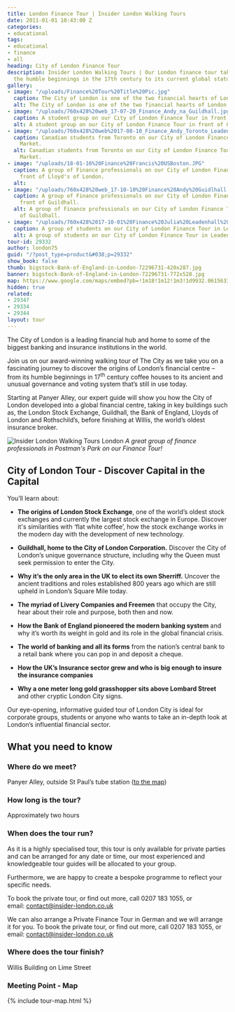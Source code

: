 ```yaml
---
title: London Finance Tour | Insider London Walking Tours
date: 2011-01-01 10:43:00 Z
categories:
- educational
tags:
- educational
- finance
- all
heading: City of London Finance Tour
description: Insider London Walking Tours | Our London finance tour takes you from
  the humble beginnings in the 17th century to its current global status.
gallery:
- image: "/uploads/Finance%20Tour%20Title%20Pic.jpg"
  caption: The City of London is one of the two financial hearts of London.
  alt: The City of London is one of the two financial hearts of London.
- image: "/uploads/760x428%20web_17-07-20_Finance_Andy_na_Guildhall.jpg"
  caption: A student group on our City of London Finance Tour in front of Guildhall.
  alt: A student group on our City of London Finance Tour in front of Guildhall.
- image: "/uploads/760x428%20web%2017-08-10_Finance_Andy_Toronto_Leadenhall.jpg"
  caption: Canadian students from Toronto on our City of London Finance Tour in Leadenhall
    Market.
  alt: Canadian students from Toronto on our City of London Finance Tour in Leadenhall
    Market.
- image: "/uploads/18-01-16%20Finance%20Francis%20USBoston.JPG"
  caption: A group of Finance professionals on our City of London Finance Tour in
    front of Lloyd's of London.
  alt: 
- image: "/uploads/760x428%20web_17-10-10%20Finance%20Andy%20Guidlhall.jpg"
  caption: A group of Finance professionals on our City of London Finance Tour in
    front of Guildhall.
  alt: A group of Finance professionals on our City of London Finance Tour in front
    of Guildhall.
- image: "/uploads/760x428%2017-10-01%20Finance%20Julia%20Leadenhall%20Market.jpg"
  caption: A group of students on our City of London Finance Tour in Leadenhall Market.
  alt: A group of students on our City of London Finance Tour in Leadenhall Market.
tour-id: 29332
author: london75
guid: "/?post_type=product&#038;p=29332"
show_book: false
thumb: bigstock-Bank-of-England-in-London-72296731-420x287.jpg
banner: bigstock-Bank-of-England-in-London-72296731-772x528.jpg
map: https://www.google.com/maps/embed?pb=!1m18!1m12!1m3!1d9932.061563355885!2d-0.09644565872492293!3d51.51293363219121!2m3!1f0!2f0!3f0!3m2!1i1024!2i768!4f13.1!3m3!1m2!1s0x487604ab2d4f4403%3A0xd86f22da5202b7ac!2sSt.+Paul's!5e0!3m2!1sen!2s!4v1431589314594
hidden: true
related:
- 29347
- 29334
- 29344
layout: tour
---
```


The City of London is a leading financial hub and home to some of the biggest banking and insurance institutions in the world.

Join us on our award-winning walking tour of The City as we take you on a fascinating journey to discover the origins of London’s financial centre &#8211; from its humble beginnings in 17<sup>th</sup> century coffee houses to its ancient and unusual governance and voting system that’s still in use today.

Starting at Panyer Alley, our expert guide will show you how the City of London developed into a global financial centre, taking in key buildings such as, the London Stock Exchange, Guildhall, the Bank of England, Lloyds of London and Rothschild’s, before finishing at Willis, the world’s oldest insurance broker.

![Insider London Walking Tours London](/uploads/760x428%2017-12-19%20Finance%20Andy%20Postmans%20Park.JPG)
*A great group of finance professionals in Postman's Park on our Finance Tour!*

## City of London Tour - Discover Capital in the Capital

You’ll learn about:

- **The origins of London Stock Exchange**, one of the world’s oldest stock exchanges and currently the largest stock exchange in Europe. Discover it's similarities with ‘flat white coffee’, how the stock exchange works in the modern day with the development of new technology. ​

- **Guildhall, home to the City of London Corporation.** Discover the City of London’s unique governance structure, including why the Queen must seek permission to enter the City.

- **Why it’s the only area in the UK to elect its own Sherriff.** Uncover the ancient traditions and roles established 800 years ago which are still upheld in London’s Square Mile today.

- **The myriad of Livery Companies and Freemen** that occupy the City, hear about their role and purpose, both then and now.

- **How the Bank of England pioneered the modern banking system** and why it’s worth its weight in gold and its role in the global financial crisis.

- **The world of banking and all its forms** from the nation’s central bank to a retail bank where you can pop in and deposit a cheque.

- **How the UK’s Insurance sector grew and who is big enough to insure the insurance companies**

- **Why a one meter long gold grasshopper sits above Lombard Street** and other cryptic London City signs.

Our eye-opening, informative guided tour of London City is ideal for corporate groups, students or anyone who wants to take an in-depth look at London’s influential financial sector.

## What you need to know

### Where do we meet?

Panyer Alley, outside St Paul&#8217;s tube station ([to the map](#map))

### How long is the tour?

Approximately two hours

### When does the tour run?

As it is a highly specialised tour, this tour is only available for private parties and can be arranged for any date or time, our most experienced and knowledgeable tour guides will be allocated to your group.

Furthermore, we are happy to create a bespoke programme to reflect your specific needs.

To book the private tour, or find out more, call 0207 183 1055, or email: <a href="mailto:contact@insider-london.co.uk">contact@insider-london.co.uk</a>

We can also arrange a Private Finance Tour in German and we will arrange it for you. To book the private tour, or find out more, call 0207 183 1055, or email: [contact@insider-london.co.uk](mailto:contact@insider-london.co.uk)

### Where does the tour finish?

Willis Building on Lime Street

<h3 id="map">Meeting Point - Map</h3>
{% include tour-map.html %}